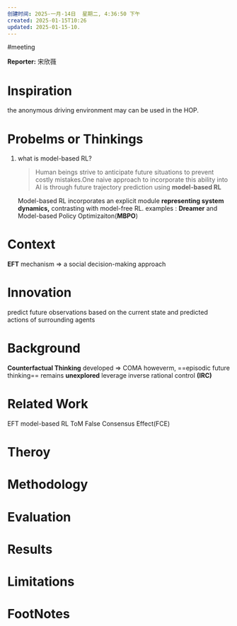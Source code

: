 ```yaml
---
创建时间: 2025-一月-14日  星期二, 4:36:50 下午
created: 2025-01-15T10:26
updated: 2025-01-15-10.
---
```

#meeting 

**Reporter:**  宋欣薇

# Inspiration
the anonymous driving environment may can be used in the HOP.

# Probelms or Thinkings 
1. what is model-based RL?
   >Human beings strive to anticipate future situations to prevent costly mistakes.One naive approach to incorporate this ability into AI is through future trajectory prediction using **model-based RL**
   
   Model-based RL incorporates an explicit module **representing system dynamics,** contrasting with model-free RL.
   examples : **Dreamer** and Model-based Policy Optimizaiton(**MBPO**) 



# Context
**EFT** mechanism $\Longrightarrow$ a social decision-making approach 


# Innovation
predict future observations based on the current state and predicted actions of surrounding agents


# Background
**Counterfactual Thinking** developed $\Longrightarrow$ COMA
howeverm, ==episodic future thinking== remains **unexplored**
leverage inverse rational control **(IRC)**

# Related Work
EFT
model-based RL
ToM
False Consensus Effect(FCE)

# Theroy



# Methodology



# Evaluation



# Results



# Limitations



# FootNotes
